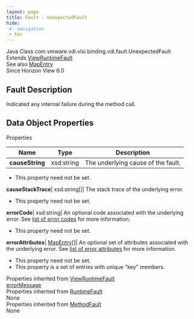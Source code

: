 ```yaml
---
layout: page
title: Fault - UnexpectedFault
hide:
 #- navigation
 - toc
---
```






Java Class
    com.vmware.vdi.vlsi.binding.vdi.fault.UnexpectedFault  
Extends
     [ViewRuntimeFault](vdi.fault.ViewRuntimeFault.md)  
See also
     [MapEntry](vdi.util.MapEntry.md)  
Since 
    Horizon View 6.0

## Fault Description 

Indicated any internal failure during the method call. 

## Data Object Properties

Properties

Name |  Type |  Description   
---|---|---  
**causeString**|  xsd:string|  The underlying cause of the fault.   


 * This property need not be set.

  
**causeStackTrace**|  xsd:string[]|  The stack trace of the underlying error.   


 * This property need not be set.

  
**errorCode**|  xsd:string|  An optional code associated with the underlying error. See [list of error codes](error-codes.md) for more information.   


 * This property need not be set.

  
**errorAttributes**| [MapEntry[]](vdi.util.MapEntry.md)|  An optional set of attributes associated with the underlying error. See [list of error attributes](error-attributes.md) for more information.   


 * This property need not be set.
  * This property is a set of entries with unique "key" members.

  
Properties inherited from [ViewRuntimeFault](vdi.fault.ViewRuntimeFault.md)  
[errorMessage](vdi.fault.ViewRuntimeFault.md#errorMessage)  
Properties inherited from [RuntimeFault](vmodl.RuntimeFault.md)  
None  
Properties inherited from [MethodFault](vmodl.MethodFault.md)  
None  
  

  

